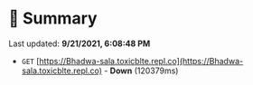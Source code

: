 # 📖 Summary
Last updated: **9/21/2021, 6:08:48 PM**

- `GET` [https://Bhadwa-sala.toxicblte.repl.co](https://Bhadwa-sala.toxicblte.repl.co) - **Down** (120379ms)
